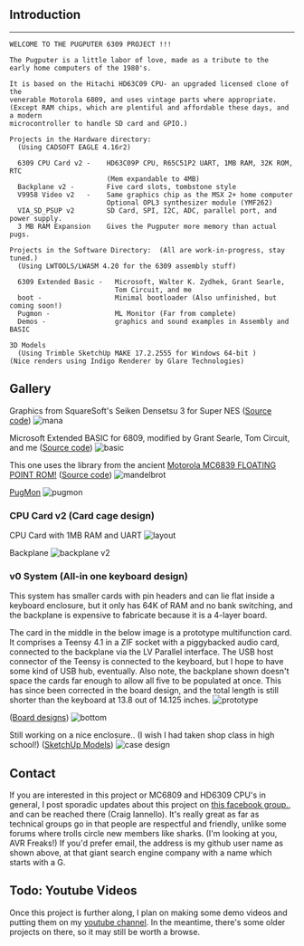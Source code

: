 ## Introduction
--------------------------------------------------------------------------------
```
WELCOME TO THE PUGPUTER 6309 PROJECT !!!

The Pugputer is a little labor of love, made as a tribute to the 
early home computers of the 1980's.  

It is based on the Hitachi HD63C09 CPU- an upgraded licensed clone of the
venerable Motorola 6809, and uses vintage parts where appropriate. 
(Except RAM chips, which are plentiful and affordable these days, and a modern 
microcontroller to handle SD card and GPIO.)

Projects in the Hardware directory: 
  (Using CADSOFT EAGLE 4.16r2)

  6309 CPU Card v2 -    HD63C09P CPU, R65C51P2 UART, 1MB RAM, 32K ROM, RTC
                        (Mem expandable to 4MB) 
  Backplane v2 -        Five card slots, tombstone style 
  V9958 Video v2   -    Same graphics chip as the MSX 2+ home computer 
                        Optional OPL3 synthesizer module (YMF262)
  VIA_SD_PSUP v2        SD Card, SPI, I2C, ADC, parallel port, and power supply.
  3 MB RAM Expansion    Gives the Pugputer more memory than actual pugs. 

Projects in the Software Directory:  (All are work-in-progress, stay tuned.) 
  (Using LWTOOLS/LWASM 4.20 for the 6309 assembly stuff)

  6309 Extended Basic -   Microsoft, Walter K. Zydhek, Grant Searle,
                          Tom Circuit, and me
  boot -                  Minimal bootloader (Also unfinished, but coming soon!)
  Pugmon -                ML Monitor (Far from complete)
  Demos -                 graphics and sound examples in Assembly and BASIC

3D Models 
  (Using Trimble SketchUp MAKE 17.2.2555 for Windows 64-bit )
(Nice renders using Indigo Renderer by Glare Technologies)

```
## Gallery

Graphics from SquareSoft's Seiken Densetsu 3 for Super NES ([Source code](https://github.com/caiannello/Pugputer6309/blob/main/Software/6309/Demos/mana_tilemap.asm))
![mana](https://raw.githubusercontent.com/caiannello/Pugputer6309/main/Photos/Squaresoft%20Tilemap%20Seiken%20Densetsu%203.jpg)

Microsoft Extended BASIC for 6809, modified by Grant Searle, Tom Circuit, and me ([Source code](https://github.com/caiannello/Pugputer6309/tree/main/Software/6309/MS%20Extended%20BASIC))
![basic](https://raw.githubusercontent.com/caiannello/Pugputer6309/main/Photos/Extended%20BASIC%20on%20VDP.jpg)

This one uses the library from the ancient [Motorola MC6839 FLOATING POINT ROM!](http://jefftranter.blogspot.com/2019/04/a-6809-single-board-computer-mc6839.html) ([Source code](https://github.com/caiannello/Pugputer6309/blob/main/Software/6309/Demos/mandelbrot.asm))
![mandelbrot](https://raw.githubusercontent.com/caiannello/Pugputer6309/main/Photos/Mandelbrot%20Demo.jpg)

[PugMon](https://github.com/caiannello/Pugputer6309/tree/main/Software/6309/Pugmon)
![pugmon](https://raw.githubusercontent.com/caiannello/Pugputer6309/main/Photos/Pugmon%20on%20both%20VDP%20and%20UART.jpg)

### CPU Card v2 (Card cage design)

CPU Card with 1MB RAM and UART
![layout](https://raw.githubusercontent.com/caiannello/Pugputer6309/main/Hardware/6309%20CPU%20Card/CPU%20Card%20v2%20Layout.png)

Backplane
![backplane v2](https://raw.githubusercontent.com/caiannello/Pugputer6309/main/Photos/backplane_v2.jpg)

### v0 System (All-in one keyboard design)

This system has smaller cards with pin headers and can lie flat inside a keyboard enclosure, but it only has 64K of RAM and no bank switching, and the backplane is expensive to fabricate because it is a 4-layer board.

The card in the middle in the below image is a prototype multifunction card. It comprises a Teensy 4.1 in a ZIF socket with a piggybacked audio card, connected to the backplane via the LV Parallel interface. The USB host connector of the Teensy is connected to the keyboard, but I hope to have some kind of USB hub, eventually. Also note, the backplane shown doesn't space the cards far enough to allow all five to be populated at once. This has since been corrected in the board design, and the total length is still shorter than the keyboard at 13.8 out of 14.125 inches.
![prototype](https://raw.githubusercontent.com/caiannello/Pugputer6309/main/Photos/Prototype_feb_2023.jpg)

([Board designs](https://github.com/caiannello/Pugputer6309/tree/main/Hardware))
![bottom](https://raw.githubusercontent.com/caiannello/Pugputer6309/main/Photos/wedge_kb_bot.png)

Still working on a nice enclosure.. (I wish I had taken shop class in high school!) ([SketchUp Models](https://github.com/caiannello/Pugputer6309/tree/main/3D_Models))
![case design](https://raw.githubusercontent.com/caiannello/Pugputer6309/main/Photos/wedge_kb_model.png)

## Contact

If you are interested in this project or MC6809 and HD6309 CPU's in general, I post sporadic updates about this project on [this facebook group.](https://www.facebook.com/groups/6809assembly), and can be reached there (Craig Iannello). It's really great as far as technical groups go in that people are respectful and friendly, unlike some forums where trolls circle new members like sharks. (I'm looking at you, AVR Freaks!) If you'd prefer email, the address is my github user name as shown above, at that giant search engine company with a name which starts with a G.

## Todo: Youtube Videos

Once this project is further along, I plan on making some demo videos and putting them on my [youtube channel](https://www.youtube.com/appliedcryogenics). In the meantime, there's some older projects on there, so it may still be worth a browse. 

